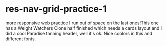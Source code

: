 # res-nav-grid-practice-1
more responsive web practice I run out of space on the last ones!This one has a Weight Watchers Clone half finished which needs a cards layout and I did a cool Paradise tanning header, well it's ok. Nice coolors in this and different fonts.
